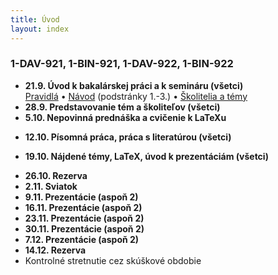 ```yaml
---
title: Úvod
layout: index
---
```


### 1-DAV-921, 1-BIN-921, 1-DAV-922, 1-BIN-922

* **21.9. Úvod k bakalárskej práci a k semináru (všetci)**<br>
[Pravidlá](./Pravidlá_ZS.md)  • [Návod](./Návod.md) (podstránky 1.-3.)  •  [Školitelia a témy](./Školitelia.md)
* **28.9. Predstavovanie tém a školiteľov (všetci)**
* **5.10. Nepovinná prednáška a cvičenie k LaTeXu**<br>
<!-- [Úvod do LaTeXu](./Úvod_do_LaTeXu.md) -->
* **12.10. Písomná práca, práca s literatúrou (všetci)**<br>
<!-- [Návod](./Návod.md) (podstránky 3.,4.,5.) -->
* **19.10. Nájdené témy, LaTeX, úvod k prezentáciám (všetci)**<br>
<!-- [Návod](./Návod.md) (podstránky 6.,7.) •  [DÚ1](./DÚ1.md) • [Prezentácia 1](./Prezentácia_1.md) • [Kontrolné stretnutie 1](./Kontrolné_stretnutie_1.md) • [Oznamy](Oznamy_október.md) -->
* **26.10. Rezerva**
* **2.11. Sviatok**
* **9.11. Prezentácie (aspoň 2)**
* **16.11. Prezentácie (aspoň 2)**
* **23.11. Prezentácie (aspoň 2)**
* **30.11. Prezentácie (aspoň 2)**
* **7.12. Prezentácie (aspoň 2)**
* **14.12. Rezerva**
* Kontrolné stretnutie cez skúškové obdobie